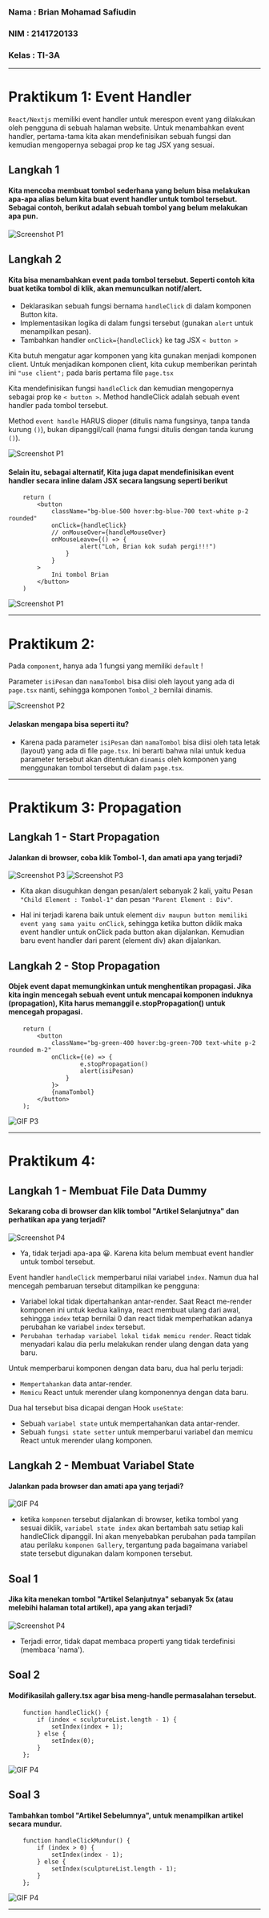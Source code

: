 ### Nama : Brian Mohamad Safiudin
### NIM : 2141720133
### Kelas : TI-3A
---

# Praktikum 1: Event Handler

`React/Nextjs` memiliki event handler untuk merespon event yang dilakukan oleh pengguna di sebuah halaman website. Untuk menambahkan event handler, pertama-tama kita akan mendefinisikan sebuah fungsi dan kemudian mengopernya sebagai prop ke tag JSX yang sesuai.

## Langkah 1
#### Kita mencoba membuat tombol sederhana yang belum bisa melakukan apa-apa alias belum kita buat event handler untuk tombol tersebut. Sebagai contoh, berikut adalah sebuah tombol yang belum melakukan apa pun.

![Screenshot P1](assets-report/praktikum1langkah1.jpg)

## Langkah 2
#### Kita bisa menambahkan event pada tombol tersebut. Seperti contoh kita buat ketika tombol di klik, akan memunculkan notif/alert.

- Deklarasikan sebuah fungsi bernama `handleClick` di dalam komponen Button kita.
- Implementasikan logika di dalam fungsi tersebut (gunakan `alert` untuk menampilkan pesan).
- Tambahkan handler `onClick={handleClick}` ke tag JSX `< button >`

Kita butuh mengatur agar komponen yang kita gunakan menjadi komponen client. Untuk menjadikan komponen client, kita cukup memberikan perintah ini `"use client";` pada baris pertama file `page.tsx`

Kita mendefinisikan fungsi `handleClick` dan kemudian mengopernya sebagai prop ke `< button >`. Method handleClick adalah sebuah event handler pada tombol tersebut.

Method `event handle` HARUS dioper (ditulis nama fungsinya, tanpa tanda kurung `()`), bukan dipanggil/call (nama fungsi ditulis dengan tanda kurung `()`).

![Screenshot P1](assets-report/praktikum1langkah2a.jpg)

#### Selain itu, sebagai alternatif, Kita juga dapat mendefinisikan event handler secara inline dalam JSX secara langsung seperti berikut

```tsx
    return (
        <button 
            className="bg-blue-500 hover:bg-blue-700 text-white p-2 rounded"
            onClick={handleClick}
            // onMouseOver={handleMouseOver}
            onMouseLeave={() => {
                    alert("Loh, Brian kok sudah pergi!!!")
                }
            }
        >
            Ini tombol Brian
        </button>
    )
```

![Screenshot P1](assets-report/praktikum1langkah2b.jpg)

---

# Praktikum 2:

Pada `component`, hanya ada 1 fungsi yang memiliki `default` !

Parameter `isiPesan` dan `namaTombol` bisa diisi oleh layout yang ada di `page.tsx` nanti, sehingga komponen `Tombol_2` bernilai dinamis.

![Screenshot P2](assets-report/praktikum2.jpg)

#### Jelaskan mengapa bisa seperti itu?

- Karena pada parameter `isiPesan` dan `namaTombol` bisa diisi oleh tata letak (layout) yang ada di file `page.tsx`. Ini berarti bahwa nilai untuk kedua parameter tersebut akan ditentukan `dinamis` oleh komponen yang menggunakan tombol tersebut di dalam `page.tsx`.

---

# Praktikum 3: Propagation

## Langkah 1 - Start Propagation
#### Jalankan di browser, coba klik Tombol-1, dan amati apa yang terjadi?

![Screenshot P3](assets-report/praktikum3langkah1a.jpg)
![Screenshot P3](assets-report/praktikum3langkah1b.jpg)

- Kita akan disuguhkan dengan pesan/alert sebanyak 2 kali, yaitu Pesan `"Child Element : Tombol-1"` dan pesan `"Parent Element : Div"`.

- Hal ini terjadi karena baik untuk element `div maupun button memiliki event yang sama yaitu onClick`, sehingga ketika button diklik maka event handler untuk onClick pada button akan dijalankan. Kemudian baru event handler dari parent (element div) akan dijalankan.

## Langkah 2 - Stop Propagation

#### Objek event dapat memungkinkan untuk menghentikan propagasi. Jika kita ingin mencegah sebuah event untuk mencapai komponen induknya (propagation), Kita harus memanggil e.stopPropagation() untuk mencegah propagasi.

```tsx
    return (
        <button
            className="bg-green-400 hover:bg-green-700 text-white p-2 rounded m-2"
            onClick={(e) => {
                    e.stopPropagation()
                    alert(isiPesan)
                }
            }>
            {namaTombol}
        </button>
    );
```

![GIF P3](assets-report/praktikum3langkah2.gif)

---

# Praktikum 4:

## Langkah 1 - Membuat File Data Dummy
#### Sekarang coba di browser dan klik tombol "Artikel Selanjutnya" dan perhatikan apa yang terjadi?

![Screenshot P4](assets-report/praktikum4langkah1.jpg)

- Ya, tidak terjadi apa-apa 😀. Karena kita belum membuat event handler untuk tombol tersebut.

Event handler `handleClick` memperbarui nilai variabel `index`. Namun dua hal mencegah pembaruan tersebut ditampilkan ke pengguna:

- Variabel lokal tidak dipertahankan antar-render. Saat React me-render komponen ini untuk kedua kalinya, react membuat ulang dari awal, sehingga `index` tetap bernilai 0 dan react tidak memperhatikan adanya perubahan ke variabel `index` tersebut.
- `Perubahan terhadap variabel lokal tidak memicu render`. React tidak menyadari kalau dia perlu melakukan render ulang dengan data yang baru.

Untuk memperbarui komponen dengan data baru, dua hal perlu terjadi:

- `Mempertahankan` data antar-render.
- `Memicu` React untuk merender ulang komponennya dengan data baru.

Dua hal tersebut bisa dicapai dengan Hook `useState`:

- Sebuah `variabel state` untuk mempertahankan data antar-render.
- Sebuah `fungsi state setter` untuk memperbarui variabel dan memicu React untuk merender ulang komponen.

## Langkah 2 - Membuat Variabel State
#### Jalankan pada browser dan amati apa yang terjadi?

![GIF P4](assets-report/praktikum4langkah2.gif)

- ketika `komponen` tersebut dijalankan di browser, ketika tombol yang sesuai diklik, `variabel state index` akan bertambah satu setiap kali handleClick dipanggil. Ini akan menyebabkan perubahan pada tampilan atau perilaku `komponen Gallery`, tergantung pada bagaimana variabel state tersebut digunakan dalam komponen tersebut.

## Soal 1
#### Jika kita menekan tombol "Artikel Selanjutnya" sebanyak 5x (atau melebihi halaman total artikel), apa yang akan terjadi?

![Screenshot P4](assets-report/praktikum4soal1.jpg)

- Terjadi error, tidak dapat membaca properti yang tidak terdefinisi (membaca 'nama').

## Soal 2
#### Modifikasilah gallery.tsx agar bisa meng-handle permasalahan tersebut.

```tsx
    function handleClick() {
        if (index < sculptureList.length - 1) {
            setIndex(index + 1);
        } else {
            setIndex(0);
        }
    };
```

![GIF P4](assets-report/praktikum4soal2.gif)

## Soal 3
#### Tambahkan tombol "Artikel Sebelumnya", untuk menampilkan artikel secara mundur.

```tsx
    function handleClickMundur() {
        if (index > 0) {
            setIndex(index - 1);
        } else {
            setIndex(sculptureList.length - 1);
        }
    };
```

![GIF P4](assets-report/praktikum4soal3.gif)

---
